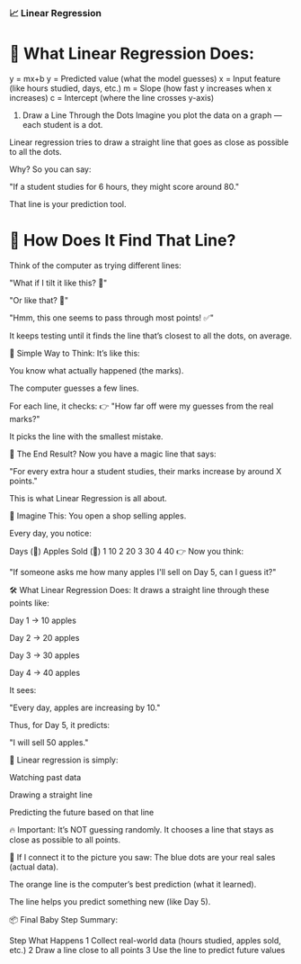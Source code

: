 ### 📈 Linear Regression

# 🧠 What Linear Regression Does:
 y = mx+b
y = Predicted value (what the model guesses)
x = Input feature (like hours studied, days, etc.)
m = Slope (how fast y increases when x increases)
c = Intercept (where the line crosses y-axis)

1. Draw a Line Through the Dots
Imagine you plot the data on a graph — each student is a dot.

Linear regression tries to draw a straight line that goes as close as possible to all the dots.

Why? So you can say:

"If a student studies for 6 hours, they might score around 80."

That line is your prediction tool.

# 📏 How Does It Find That Line?
Think of the computer as trying different lines:

"What if I tilt it like this? 🤔"

"Or like that? 🤨"

"Hmm, this one seems to pass through most points! ✅"

It keeps testing until it finds the line that’s closest to all the dots, on average.

🧪 Simple Way to Think:
It’s like this:

You know what actually happened (the marks).

The computer guesses a few lines.

For each line, it checks:
👉 "How far off were my guesses from the real marks?"

It picks the line with the smallest mistake.

🧠 The End Result?
Now you have a magic line that says:

"For every extra hour a student studies, their marks increase by around X points."

This is what Linear Regression is all about.




🍎 Imagine This:
You open a shop selling apples.

Every day, you notice:


Days (📅)	Apples Sold (🍎)
1	10
2	20
3	30
4	40
👉 Now you think:

"If someone asks me how many apples I'll sell on Day 5, can I guess it?"

🛠️ What Linear Regression Does:
It draws a straight line through these points like:

Day 1 → 10 apples

Day 2 → 20 apples

Day 3 → 30 apples

Day 4 → 40 apples

It sees:

"Every day, apples are increasing by 10."

Thus, for Day 5, it predicts:

"I will sell 50 apples."

🎯 Linear regression is simply:

Watching past data

Drawing a straight line

Predicting the future based on that line

🔥 Important:
It’s NOT guessing randomly.
It chooses a line that stays as close as possible to all points.

🎨 If I connect it to the picture you saw:
The blue dots are your real sales (actual data).

The orange line is the computer’s best prediction (what it learned).

The line helps you predict something new (like Day 5).

📦 Final Baby Step Summary:

Step	What Happens
1	Collect real-world data (hours studied, apples sold, etc.)
2	Draw a line close to all points
3	Use the line to predict future values
